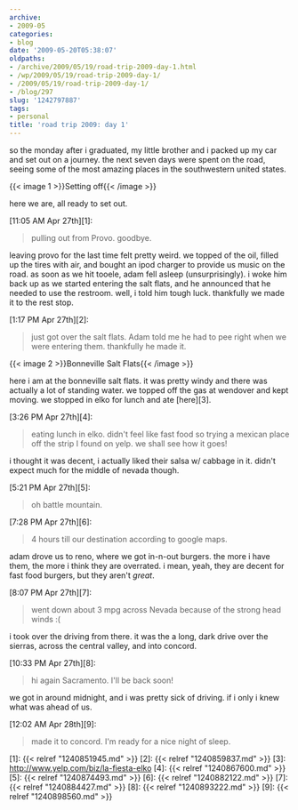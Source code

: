 ```yaml
---
archive:
- 2009-05
categories:
- blog
date: '2009-05-20T05:38:07'
oldpaths:
- /archive/2009/05/19/road-trip-2009-day-1.html
- /wp/2009/05/19/road-trip-2009-day-1/
- /2009/05/19/road-trip-2009-day-1/
- /blog/297
slug: '1242797887'
tags:
- personal
title: 'road trip 2009: day 1'
---
```


so the monday after i graduated, my little brother and i packed up my car
and set out on a journey. the next seven days were spent on the road,
seeing some of the most amazing places in the southwestern united states.

{{< image 1 >}}Setting off{{< /image >}}

here we are, all ready to set out.

[11:05 AM Apr 27th][1]:

> pulling out from Provo. goodbye.
 
leaving provo for the last time felt pretty weird. we topped of the oil,
filled up the tires with air, and bought an ipod charger to provide us
music on the road. as soon as we hit tooele, adam fell asleep
(unsurprisingly). i woke him back up as we started entering the salt
flats, and he announced that he needed to use the restroom. well, i told
him tough luck. thankfully we made it to the rest stop.

[1:17 PM Apr 27th][2]:

> just got over the salt flats. Adam told me he had to pee right when we
> were entering them. thankfully he made it.
 
{{< image 2 >}}Bonneville Salt Flats{{< /image >}}

here i am at the bonneville salt flats. it was pretty windy and there was
actually a lot of standing water. we topped off the gas at wendover and
kept moving. we stopped in elko for lunch and ate [here][3].

[3:26 PM Apr 27th][4]:

> eating lunch in elko. didn't feel like fast food so trying a mexican
> place off the strip I found on yelp. we shall see how it goes!

i thought it was decent, i actually liked their salsa w/ cabbage in it.
didn't expect much for the middle of nevada though.

[5:21 PM Apr 27th][5]:

> oh battle mountain.
 
[7:28 PM Apr 27th][6]:

> 4 hours till our destination according to google maps.
 
adam drove us to reno, where we got in-n-out burgers. the more i have
them, the more i think they are overrated. i mean, yeah, they are decent
for fast food burgers, but they aren't _great_.

[8:07 PM Apr 27th][7]:

> went down about 3 mpg across Nevada because of the strong head winds :(
 
i took over the driving from there. it was the a long, dark drive over the
sierras, across the central valley, and into concord.

[10:33 PM Apr 27th][8]:

> hi again Sacramento. I'll be back soon!
 
we got in around midnight, and i was pretty sick of driving. if i only
i knew what was ahead of us.

[12:02 AM Apr 28th][9]:

> made it to concord. I'm ready for a nice night of sleep.
 
[1]: {{< relref "1240851945.md" >}}
[2]: {{< relref "1240859837.md" >}}
[3]: http://www.yelp.com/biz/la-fiesta-elko
[4]: {{< relref "1240867600.md" >}}
[5]: {{< relref "1240874493.md" >}}
[6]: {{< relref "1240882122.md" >}}
[7]: {{< relref "1240884427.md" >}}
[8]: {{< relref "1240893222.md" >}}
[9]: {{< relref "1240898560.md" >}}

